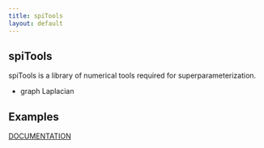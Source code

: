 ```yaml
---
title: spiTools
layout: default
---
```

## spiTools

spiTools is a library of numerical tools required for superparameterization.

- graph Laplacian

## Examples


<a href="./spipack/documentation/html/index.html" target="_top">DOCUMENTATION</a>
